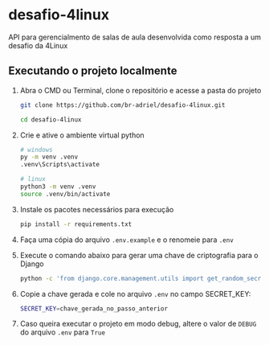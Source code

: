 # desafio-4linux

API para gerencialmento de salas de aula desenvolvida como resposta a um desafio da 4Linux

## Executando o projeto localmente

1. Abra o CMD ou Terminal, clone o repositório e acesse a pasta do projeto

   ```bash
   git clone https://github.com/br-adriel/desafio-4linux.git

   cd desafio-4linux
   ```

2. Crie e ative o ambiente virtual python

   ```bash
   # windows
   py -m venv .venv
   .venv\Scripts\activate

   # linux
   python3 -m venv .venv
   source .venv/bin/activate
   ```

3. Instale os pacotes necessários para execução

   ```bash
   pip install -r requirements.txt
   ```

4. Faça uma cópia do arquivo `.env.example` e o renomeie para `.env`

5. Execute o comando abaixo para gerar uma chave de criptografia para o Django

   ```bash
   python -c 'from django.core.management.utils import get_random_secret_key; print(get_random_secret_key())'
   ```

6. Copie a chave gerada e cole no arquivo `.env` no campo SECRET_KEY:

   ```bash
   SECRET_KEY=chave_gerada_no_passo_anterior
   ```

7. Caso queira executar o projeto em modo debug, altere o valor de `DEBUG` do
   arquivo `.env` para `True`

